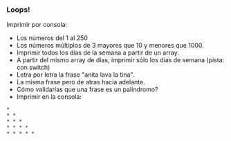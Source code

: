 ### Loops!

Imprimir por consola:

- Los números del 1 al 250
- Los números múltiplos de 3 mayores que 10 y menores que 1000.
- Imprimir todos los días de la semana a partir de un array.
- A partir del mismo array de días, imprimir sólo los días de semana (pista: con switch)
- Letra por letra la frase "anita lava la tina".
- La misma frase pero de atras hacia adelante.
- Cómo validarías que una frase es un palíndromo?
- Imprimir en la consola:
```
*  
* *  
* * *  
* * * *  
* * * * *
```